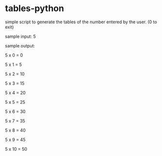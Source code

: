 # tables-python
simple script to generate the tables of the number entered by the user. (0 to exit)

sample input: 5

sample output:

5  x  0  =  0

5  x  1  =  5

5  x  2  =  10

5  x  3  =  15

5  x  4  =  20

5  x  5  =  25

5  x  6  =  30

5  x  7  =  35

5  x  8  =  40

5  x  9  =  45

5  x  10  =  50

